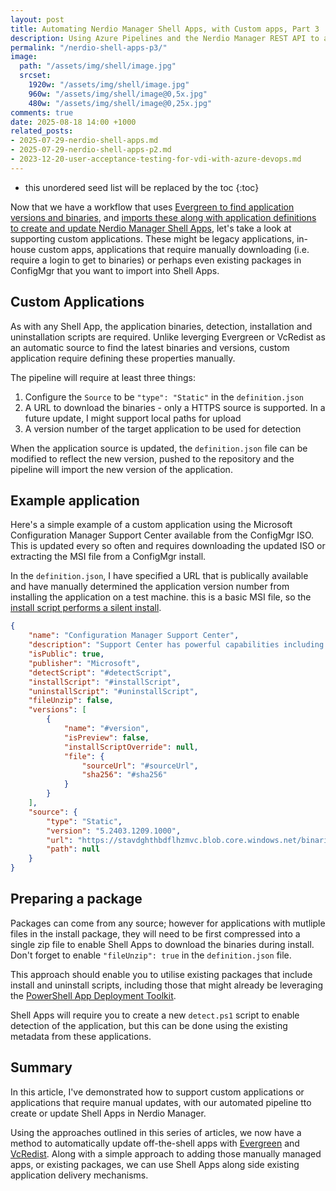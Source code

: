 ```yaml
---
layout: post
title: Automating Nerdio Manager Shell Apps, with Custom apps, Part 3
description: Using Azure Pipelines and the Nerdio Manager REST API to automate import of custom applications.
permalink: "/nerdio-shell-apps-p3/"
image:
  path: "/assets/img/shell/image.jpg"
  srcset:
    1920w: "/assets/img/shell/image.jpg"
    960w: "/assets/img/shell/image@0,5x.jpg"
    480w: "/assets/img/shell/image@0,25x.jpg"
comments: true
date: 2025-08-18 14:00 +1000
related_posts:
- 2025-07-29-nerdio-shell-apps.md
- 2025-07-29-nerdio-shell-apps-p2.md
- 2023-12-20-user-acceptance-testing-for-vdi-with-azure-devops.md
---
```

- this unordered seed list will be replaced by the toc
{:toc}

Now that we have a workflow that uses [Evergreen to find application versions and binaries](https://stealthpuppy.com/nerdio-shell-apps-p1/), and [imports these along with application definitions to create and update Nerdio Manager Shell Apps](https://stealthpuppy.com/nerdio-shell-apps-p2/), let's take a look at supporting custom applications. These might be legacy applications, in-house custom apps, applications that require manually downloading (i.e. require a login to get to binaries) or perhaps even existing packages in ConfigMgr that you want to import into Shell Apps.

## Custom Applications

As with any Shell App, the application binaries, detection, installation and uninstallation scripts are required. Unlike leverging Evergreen or VcRedist as an automatic source to find the latest binaries and versions, custom application require defining these properties manually.

The pipeline will require at least three things:

1. Configure the `Source` to be `"type": "Static"` in the `definition.json`
2. A URL to download the binaries - only a HTTPS source is supported. In a future update, I might support local paths for upload
3. A version number of the target application to be used for detection

When the application source is updated, the `definition.json` file can be modified to reflect the new version, pushed to the repository and the pipeline will import the new version of the application.

## Example application

Here's a simple example of a custom application using the Microsoft Configuration Manager Support Center available from the ConfigMgr ISO. This is updated  every so often and requires downloading the updated ISO or extracting the MSI file from a ConfigMgr install.

In the `definition.json`, I have specified a URL that is publically available and have manually determined the application version number from installing the application on a test machine. this is a basic MSI file, so the [install script performs a silent install](https://github.com/aaronparker/nerdio-actions/tree/main/shell-apps/Microsoft/SupportCenter). 

```json
{
    "name": "Configuration Manager Support Center",
    "description": "Support Center has powerful capabilities including troubleshooting and real-time log viewing.",
    "isPublic": true,
    "publisher": "Microsoft",
    "detectScript": "#detectScript",
    "installScript": "#installScript",
    "uninstallScript": "#uninstallScript",
    "fileUnzip": false,
    "versions": [
        {
            "name": "#version",
            "isPreview": false,
            "installScriptOverride": null,
            "file": {
                "sourceUrl": "#sourceUrl",
                "sha256": "#sha256"
            }
        }
    ],
    "source": {
        "type": "Static",
        "version": "5.2403.1209.1000",
        "url": "https://stavdghthbdflhzmvc.blob.core.windows.net/binaries/SupportCenterInstaller.msi",
        "path": null
    }
}
```

## Preparing a package

Packages can come from any source; however for applications with mutliple files in the install package, they will need to be first compressed into a single zip file to enable Shell Apps to download the binaries during install. Don't forget to enable `"fileUnzip": true` in the `definition.json` file.

This approach should enable you to utilise existing packages that include install and uninstall scripts, including those that might already be leveraging the [PowerShell App Deployment Toolkit](https://psappdeploytoolkit.com/).

Shell Apps will require you to create a new `detect.ps1` script to enable detection of the application, but this can be done using the existing metadata from these applications.

## Summary

In this article, I've demonstrated how to support custom applications or applications that require manual updates, with our automated pipeline tto create or update Shell Apps in Nerdio Manager.

Using the approaches outlined in this series of articles, we now have a method to automatically update off-the-shell apps with [Evergreen](https://stealthpuppy.com/evergreen) and [VcRedist](https://vcredist.com/). Along with a simple approach to adding those manually managed apps, or existing packages, we can use Shell Apps along side existing application delivery mechanisms.
